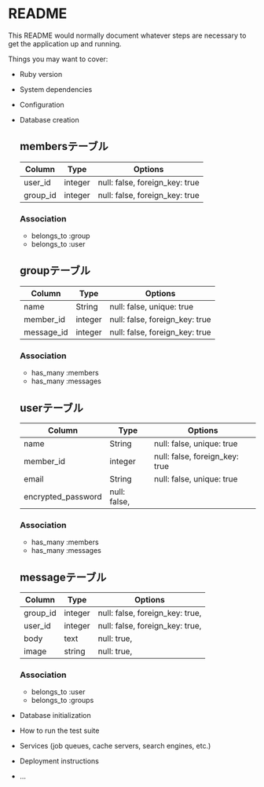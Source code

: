 # README

This README would normally document whatever steps are necessary to get the
application up and running.

Things you may want to cover:

* Ruby version

* System dependencies

* Configuration

* Database creation
  ## membersテーブル

  |Column|Type|Options|
  |------|----|-------|
  |user_id|integer|null: false, foreign_key: true|
  |group_id|integer|null: false, foreign_key: true|

  ### Association
  - belongs_to :group
  - belongs_to :user

  ## groupテーブル

  |Column|Type|Options|
  |------|----|-------|
  |name|String|null: false, unique: true|
  |member_id|integer|null: false, foreign_key: true|
  |message_id|integer|null: false, foreign_key: true|

  ### Association
  - has_many :members
  - has_many :messages

  ## userテーブル

  |Column|Type|Options|
  |------|----|-------|
  |name|String|null: false, unique: true|
  |member_id|integer|null: false, foreign_key: true|
  |email|String|null: false, unique: true|
  |encrypted_password|null: false, |

  ### Association
  - has_many :members
  - has_many :messages

  ## messageテーブル

  |Column|Type|Options|
  |------|----|-------|
  |group_id|integer|null: false, foreign_key: true,|
  |user_id|integer|null: false, foreign_key: true,|
  |body|text|null: true,|
  |image|string|null: true, |

  ### Association
  - belongs_to :user
  - belongs_to :groups



* Database initialization

* How to run the test suite

* Services (job queues, cache servers, search engines, etc.)

* Deployment instructions

* ...
